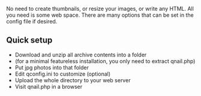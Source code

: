 No need to create thumbnails, or resize your images, or write any HTML. All you need is some web space. There are many options that can be set in the config file if desired.

Quick setup
-----------

  * Download and unzip all archive contents into a folder
  * (for a minimal featureless installation, you only need to extract qnail.php)
  * Put jpg photos into that folder
  * Edit qconfig.ini to customize (optional)
  * Upload the whole directory to your web server
  * Visit qnail.php in a browser

